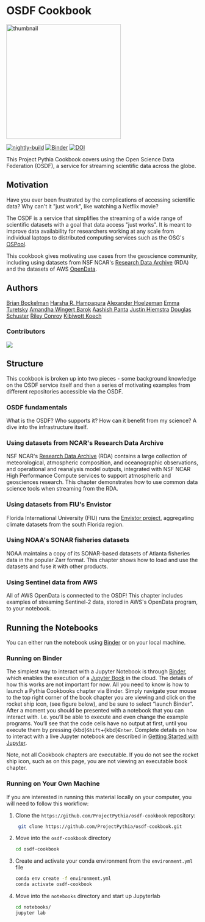 # OSDF Cookbook

<img src="thumbnails/OSDF_OSPool_Logos.png" alt="thumbnail" width="300"/>

[![nightly-build](https://github.com/ProjectPythia/cookbook-template/actions/workflows/nightly-build.yaml/badge.svg)](https://github.com/ProjectPythia/cookbook-template/actions/workflows/nightly-build.yaml)
[![Binder](https://binder.projectpythia.org/badge_logo.svg)](https://binder.projectpythia.org/v2/gh/ProjectPythia/cookbook-template/main?labpath=notebooks)
[![DOI](https://zenodo.org/badge/475509405.svg)](https://zenodo.org/badge/latestdoi/475509405)

This Project Pythia Cookbook covers using the Open Science Data Federation (OSDF), a service for streaming scientific data across the globe.

## Motivation

Have you ever been frustrated by the complications of accessing scientific data?  Why can't it "just work", like watching a Netflix movie?

The OSDF is a service that simplifies the streaming of a wide range of scientific datasets with a goal that data access "just works".  It
is meant to improve data availability for researchers working at any scale from individual laptops to distributed computing services
such as the OSG's [OSPool](https://osg-htc.org/ospool).

This cookbook gives motivating use cases from the geoscience community, including using datasets from NSF NCAR's [Research Data Archive](https://rda.ucar.edu/) (RDA) and the datasets of AWS [OpenData](https://aws.amazon.com/opendata/).

## Authors

[Brian Bockelman](https://github.com/bbockelm)
[Harsha R. Hampapura](https://github.com/hrhampapura)
[Alexander Hoelzeman](https://github.com/ahoelzemann)
[Emma Turetsky](https://github.com/turetske)
[Amandha Wingert Barok](https://github.com/amandhawb)
[Aashish Panta](https://github.com/aashishpanta0)
[Justin Hiemstra](https://github.com/jhiemstrawisc)
[Douglas Schuster](https://github.com/DCSCHUS)
[Riley Conroy](https://github.com/rpconroy)
[Kibiwott Koech](https://github.com/kkbch)


### Contributors

<a href="https://github.com/ProjectPythia/osdf-cookbook/graphs/contributors">
  <img src="https://contrib.rocks/image?repo=ProjectPythia/osdf-cookbook" />
</a>

## Structure

This cookbook is broken up into two pieces - some background knowledge on the OSDF service itself
and then a series of motivating examples from different repositories accessible via the OSDF.

### OSDF fundamentals

What is the OSDF?  Who supports it? How can it benefit from my science?  A dive into the infrastructure itself.

### Using datasets from NCAR's Research Data Archive

NSF NCAR's [Research Data Archive](https://rda.ucar.edu/) (RDA) contains a large collection of meteorological, atmospheric composition, and oceanographic observations, and operational and reanalysis model outputs, integrated with NSF NCAR High Performance Compute services to support atmospheric and geosciences research. This chapter demonstrates how to use common data science tools when streaming from the RDA.

### Using datasets from FIU's Envistor

Florida International University (FIU) runs the [Envistor project](https://envistorhome.fiu.edu/envistor/), aggregating climate datasets from the south Florida region.

### Using NOAA's SONAR fisheries datasets

NOAA maintains a copy of its SONAR-based datasets of Atlanta fisheries data in the popular Zarr format.  This chapter shows how to load and use the datasets and fuse it with other products.

### Using Sentinel data from AWS

All of AWS OpenData is connected to the OSDF!  This chapter includes examples of streaming Sentinel-2 data, stored in AWS's OpenData program, to your notebook.

## Running the Notebooks

You can either run the notebook using [Binder](https://binder.projectpythia.org/) or on your local machine.

### Running on Binder

The simplest way to interact with a Jupyter Notebook is through
[Binder](https://binder.projectpythia.org/), which enables the execution of a
[Jupyter Book](https://jupyterbook.org) in the cloud. The details of how this works are not
important for now. All you need to know is how to launch a Pythia
Cookbooks chapter via Binder. Simply navigate your mouse to
the top right corner of the book chapter you are viewing and click
on the rocket ship icon, (see figure below), and be sure to select
“launch Binder”. After a moment you should be presented with a
notebook that you can interact with. I.e. you’ll be able to execute
and even change the example programs. You’ll see that the code cells
have no output at first, until you execute them by pressing
{kbd}`Shift`\+{kbd}`Enter`. Complete details on how to interact with
a live Jupyter notebook are described in [Getting Started with
Jupyter](https://foundations.projectpythia.org/foundations/getting-started-jupyter).

Note, not all Cookbook chapters are executable. If you do not see
the rocket ship icon, such as on this page, you are not viewing an
executable book chapter.


### Running on Your Own Machine

If you are interested in running this material locally on your computer, you will need to follow this workflow:

1. Clone the `https://github.com/ProjectPythia/osdf-cookbook` repository:

   ```bash
    git clone https://github.com/ProjectPythia/osdf-cookbook.git
   ```

1. Move into the `osdf-cookbook` directory
   ```bash
   cd osdf-cookbook
   ```
1. Create and activate your conda environment from the `environment.yml` file
   ```bash
   conda env create -f environment.yml
   conda activate osdf-cookbook
   ```
1. Move into the `notebooks` directory and start up Jupyterlab
   ```bash
   cd notebooks/
   jupyter lab
   ```
